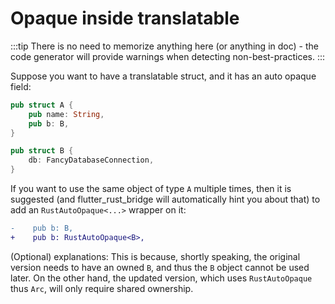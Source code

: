 # Opaque inside translatable

:::tip
There is no need to memorize anything here (or anything in doc) -
the code generator will provide warnings when detecting non-best-practices.
:::

Suppose you want to have a translatable struct, and it has an auto opaque field:

```rust
pub struct A {
    pub name: String,
    pub b: B,
}

pub struct B {
    db: FancyDatabaseConnection,
}
```

If you want to use the same object of type `A` multiple times,
then it is suggested (and flutter_rust_bridge will automatically hint you about that)
to add an `RustAutoOpaque<...>` wrapper on it:

```diff
-    pub b: B,
+    pub b: RustAutoOpaque<B>,
```

(Optional) explanations:
This is because, shortly speaking,
the original version needs to have an owned `B`, and thus the `B` object cannot be used later.
On the other hand, the updated version, which uses `RustAutoOpaque` thus `Arc`, will only require shared ownership.
